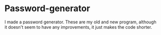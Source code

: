 # Password-generator
I made a password generator. These are my old and new program, although it doesn't seem to have any improvements, it just makes the code shorter.
